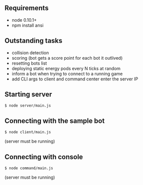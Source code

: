 Requirements
------------

- node 0.10.1+
- npm install ansi

Outstanding tasks
-----------------

- collision detection
- scoring (bot gets a score point for each bot it outlived)
- resetting bots list
- deploying static energy pods every N ticks at random
- inform a bot when trying to connect to a running game
- add CLI args to client and command center enter the server IP


Starting server
---------------

    $ node server/main.js


Connecting with the sample bot
------------------------------

    $ node client/main.js

(server must be running)


Connecting with console
-----------------------

    $ node command/main.js

(server must be running)
